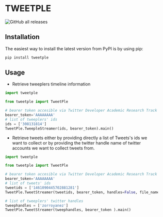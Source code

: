 # TWEETPLE
![GitHub all releases](https://img.shields.io/github/downloads/dapivei/tweetple/total?color=84A3BC&logo=Github)

## Installation

The easiest way to install the latest version from PyPI is by using pip:
```python
pip install tweetple
```

## Usage

+ Retrieve tweeplers timeline information 

```python
import tweetple

from tweetple import TweetPle

# bearer token accesible via Twitter Developer Academic Research Track
bearer_token='AAAAAAAA'
# list of tweeplers' ids
ids = ['308131814']
TweetPle.TweepleStreamer(ids, bearer_token).main()

```

+ Retrieve tweets either by providing directly a list of Tweets's ids we want to collect or by providing the twitter handle name of twitter accounts we want to collect tweets from.

```python
import tweetple

from tweetple import TweetPle

# bearer token accesible via Twitter Developer Academic Research Track
bearer_token='AAAAAAAA'
# list of tweets' ids
tweetids = ['1461090445702881281']
TweetPle.TweetStreamer(tweetids, bearer_token, handles=False, file_name='tweets').main()

# list of tweeplers' twitter handles
tweephandles = ['zorroyanez']
TweetPle.TweetStreamer(tweephandles, bearer_token ).main()

```
